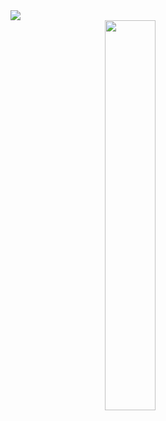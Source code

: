 <div style="margin-left:10%, margin-right: 10%">
<img src="https://cdn.discordapp.com/attachments/848632763909013525/1312502419388895303/Sprite-0002-letreiro.gif?ex=674cbaa1&is=674b6921&hm=1b02d3be88b02e0a2d666694744017a0a271b254429b35f0fa5f4d8a63c4af33&">
</div>

<div style="">
<img src="https://cdn.discordapp.com/attachments/848632763909013525/1312505313194279043/Sprite-0003-barra.png?ex=674cbd53&is=674b6bd3&hm=fb44b396d071471f76c23c376de71275c406008ba419459d0e4c5ec8b5594393&" style="display: block; margin-left: auto; margin-right:auto; width: 40%;">
<div>
<!--
**coffeasack/coffeasack** is a ✨ _special_ ✨ repository because its `README.md` (this file) appears on your GitHub profile.

Here are some ideas to get you started:

- 🔭 I’m currently working on ...
- 🌱 I’m currently learning ...
- 👯 I’m looking to collaborate on ...
- 🤔 I’m looking for help with ...
- 💬 Ask me about ...
- 📫 How to reach me: 
- 😄 Pronouns: 
- ⚡ Fun fact: N
-->
